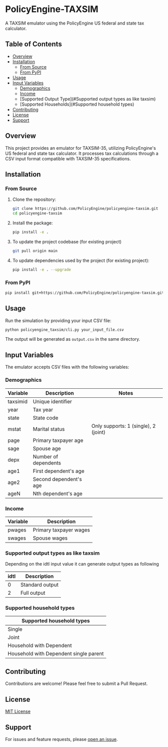 # PolicyEngine-TAXSIM

A TAXSIM emulator using the PolicyEngine US federal and state tax calculator.

## Table of Contents
- [Overview](#overview)
- [Installation](#installation)
  - [From Source](#from-source)
  - [From PyPI](#from-pypi)
- [Usage](#usage)
- [Input Variables](#input-variables)
  - [Demographics](#demographics)
  - [Income](#income)
  - [Supported Output Type](#Supported output types as like taxsim)
  - [Supported Households](#Supported household types)
- [Contributing](#contributing)
- [License](#license)
- [Support](#support)

## Overview

This project provides an emulator for TAXSIM-35, utilizing PolicyEngine's US federal and state tax calculator. It processes tax calculations through a CSV input format compatible with TAXSIM-35 specifications.

## Installation

### From Source

1. Clone the repository:
   ```bash
   git clone https://github.com/PolicyEngine/policyengine-taxsim.git
   cd policyengine-taxsim
   ```

2. Install the package:
   ```bash
   pip install -e .
   ```
3. To update the project codebase (for existing project)
    ```bash
   git pull origin main
   ```

4. To update dependencies used by the project (for existing project):
   ```bash
   pip install -e . --upgrade
   ```

### From PyPI

```bash
pip install git+https://github.com/PolicyEngine/policyengine-taxsim.git
```

## Usage

Run the simulation by providing your input CSV file:

```bash
python policyengine_taxsim/cli.py your_input_file.csv
```

The output will be generated as `output.csv` in the same directory.

## Input Variables

The emulator accepts CSV files with the following variables:

### Demographics

| Variable  | Description                     | Notes                                    |
|-----------|--------------------------------|------------------------------------------|
| taxsimid  | Unique identifier              |                                          |
| year      | Tax year                       |                                          |
| state     | State code                     |                                          |
| mstat     | Marital status                 | Only supports: 1 (single), 2 (joint)     |
| page      | Primary taxpayer age           |                                          |
| sage      | Spouse age                     |                                          |
| depx      | Number of dependents           |                                          |
| age1      | First dependent's age          |                                          |
| age2      | Second dependent's age         |                                          |
| ageN      | Nth dependent's age            |                                          |

### Income

| Variable  | Description                     |
|-----------|--------------------------------|
| pwages    | Primary taxpayer wages         |
| swages    | Spouse wages                   |

### Supported output types as like taxsim

Depending on the idtl input value it can generate output types as following

| idtl | Description     |
|------|-----------------|
| 0    | Standard output |
| 2    | Full output     |

### Supported household types

| Supported household types                                   |
|----------------------------------------|
| Single                                 |
| Joint                                  |
| Household with Dependent               |
| Household with Dependent single parent |


## Contributing

Contributions are welcome! Please feel free to submit a Pull Request.

## License 
[MIT License](https://github.com/PolicyEngine/policyengine-taxsim?tab=License-1-ov-file#)

## Support

For issues and feature requests, please [open an issue](https://github.com/PolicyEngine/policyengine-taxsim/issues).